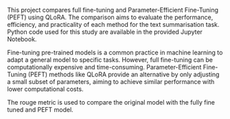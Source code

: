 This project compares full fine-tuning and Parameter-Efficient Fine-Tuning (PEFT) using QLoRA. The comparison aims to evaluate the performance, efficiency, and practicality of each method for the text summarisation task. Python code used for this study are available in the provided Jupyter Notebook.

Fine-tuning pre-trained models is a common practice in machine learning to adapt a general model to specific tasks. However, full fine-tuning can be computationally expensive and time-consuming. Parameter-Efficient Fine-Tuning (PEFT) methods like QLoRA provide an alternative by only adjusting a small subset of parameters, aiming to achieve similar performance with lower computational costs.

The rouge metric is used to compare the original model with the fully fine tuned and PEFT model.
